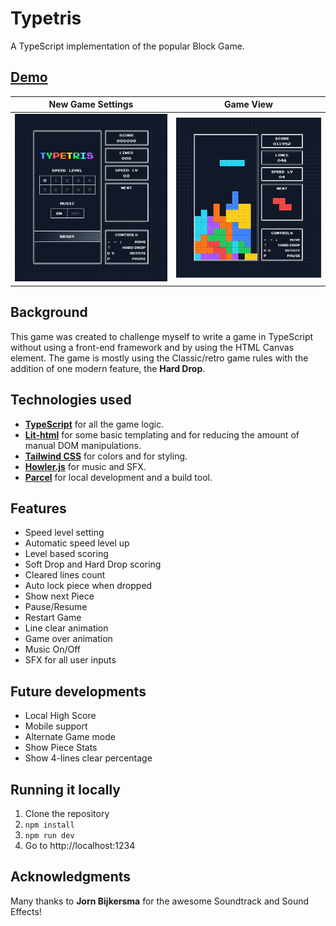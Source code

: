 # Typetris

A TypeScript implementation of the popular Block Game.

## [Demo](https://vincentvanbreugel.github.io/typetris/dist)

New Game Settings             |  Game View
:-------------------------:|:-------------------------:
![Start New Game](https://github.com/vincentvanbreugel/typetris/blob/main/public/typetris-start-new-game.png?raw=true "Start New Game")  |  ![Game View](https://github.com/vincentvanbreugel/typetris/blob/main/public/typetris-game-view.png?raw=true "Game View")

## Background

This game was created to challenge myself to write a game in TypeScript without using a front-end framework and by using the HTML Canvas element. The game is mostly using the Classic/retro game rules with the addition of one modern feature, the **Hard Drop**.

## Technologies used

* **[TypeScript](https://www.typescriptlang.org/)** for all the game logic. 
* **[Lit-html](https://lit.dev/docs/libraries/standalone-templates)** for some basic templating and for reducing the amount of manual DOM manipulations.
* **[Tailwind CSS](https://tailwindcss.com)** for colors and for styling.
* **[Howler.js](https://howlerjs.com/)** for music and SFX.
* **[Parcel](https://parceljs.org/)** for local development and a build tool.

## Features

* Speed level setting
* Automatic speed level up
* Level based scoring
* Soft Drop and Hard Drop scoring
* Cleared lines count
* Auto lock piece when dropped
* Show next Piece
* Pause/Resume
* Restart Game
* Line clear animation
* Game over animation
* Music On/Off
* SFX for all user inputs

## Future developments

* Local High Score
* Mobile support
* Alternate Game mode
* Show Piece Stats
* Show 4-lines clear percentage

## Running it locally

1. Clone the repository
2. ```npm install```
3. ```npm run dev```
4. Go to http://localhost:1234

## Acknowledgments

Many thanks to **Jorn Bijkersma** for the awesome Soundtrack and Sound Effects! 